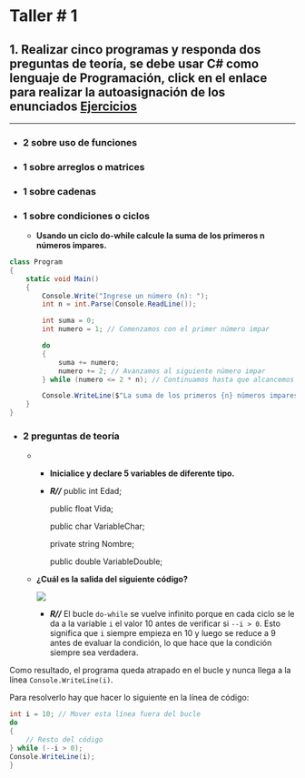 # Taller # 1 

## 1. Realizar cinco programas y responda dos preguntas de teoría, se debe usar C# como lenguaje de Programación, click en el enlace para realizar la autoasignación de los enunciados  [Ejercicios](https://docs.google.com/document/d/1yT7-HVfscZ_biObi1HarsSORy2PruXnnH0Xnzbzr9IE/edit?usp=sharing)

--------------------------------------------------------------------

-   ### 2 sobre uso de funciones

-   ### 1 sobre arreglos o matrices
    
-   ### 1 sobre cadenas
    
-   ###  1 sobre condiciones o ciclos
	-  **Usando un ciclo do-while calcule la suma de los primeros n números impares.**
``` c#
class Program
{
    static void Main()
    {
        Console.Write("Ingrese un número (n): ");
        int n = int.Parse(Console.ReadLine());

        int suma = 0;
        int numero = 1; // Comenzamos con el primer número impar

        do
        {
            suma += numero;
            numero += 2; // Avanzamos al siguiente número impar
        } while (numero <= 2 * n); // Continuamos hasta que alcancemos el doble de n

        Console.WriteLine($"La suma de los primeros {n} números impares es: {suma}");
    }
}
```

- ### 2 preguntas de teoría
	- 	- **Inicialice y declare 5 variables de diferente tipo.**
		-   ***R//*** public int Edad;

			public float Vida;

			public char VariableChar;

			private string Nombre;

			public double VariableDouble;
	- **¿Cuál es la salida del siguiente código?**
	
		![](https://lh7-us.googleusercontent.com/docsz/AD_4nXeAGxA5eyYm-TMilm7maH3Lglt8XKoCLCwvYynC2ZN9LVs35bGbENwd_LvlAzki-BAml6NjoXlkaS_LgXeb2D9apE7cev08gwlvRKCVw5dR9RTc5rzRYe01uCrFwGyjoUYyTWLfxsg3CT39BFweUfEV-Rz-?key=RS0dGF4dmDM60FnuwYR2xA)
		-	***R//*** El bucle  `do-while`  se vuelve infinito porque en cada ciclo se le da a la variable  `i`  el valor 10 antes de verificar si  `--i > 0`. Esto significa que  `i`  siempre empieza en 10 y luego se reduce a 9 antes de evaluar la condición, lo que hace que la condición siempre sea verdadera.

Como resultado, el programa queda atrapado en el bucle y nunca llega a la línea  `Console.WriteLine(i)`.

Para resolverlo hay que hacer lo siguiente en la línea de código:
```c#
int i = 10; // Mover esta línea fuera del bucle
do
{
    // Resto del código
} while (--i > 0);
Console.WriteLine(i);
}
```

